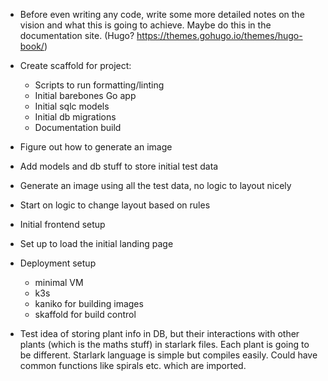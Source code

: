 - Before even writing any code, write some more detailed notes on the vision and what this is going to achieve. Maybe do this in the documentation site. (Hugo? https://themes.gohugo.io/themes/hugo-book/)
- Create scaffold for project:
    - Scripts to run formatting/linting
    - Initial barebones Go app
    - Initial sqlc models
    - Initial db migrations
    - Documentation build

- Figure out how to generate an image
- Add models and db stuff to store initial test data
- Generate an image using all the test data, no logic to layout nicely
- Start on logic to change layout based on rules

- Initial frontend setup
- Set up to load the initial landing page

- Deployment setup
    - minimal VM
    - k3s
    - kaniko for building images
    - skaffold for build control


- Test idea of storing plant info in DB, but their interactions with other plants (which is the maths stuff) in starlark files. Each plant is going to be different. Starlark language is simple but compiles easily. Could have common functions like spirals etc. which are imported.